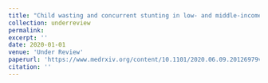 ```yaml
---
title: "Child wasting and concurrent stunting in low- and middle-income countries"
collection: underreview
permalink:
excerpt: ''
date: 2020-01-01
venue: 'Under Review'
paperurl: 'https://www.medrxiv.org/content/10.1101/2020.06.09.20126979v1'
citation: ''
---
```


